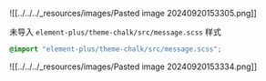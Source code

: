 ![[../../../_resources/images/Pasted image 20240920153305.png]]

未导入 `element-plus/theme-chalk/src/message.scss` 样式

```scss
@import "element-plus/theme-chalk/src/message.scss";
```

![[../../../_resources/images/Pasted image 20240920153334.png]]